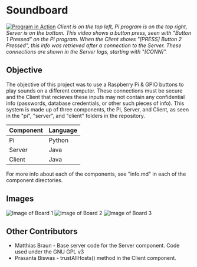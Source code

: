 # Soundboard
[![Program in Action](https://files.lumadevelopment.net/soundboard/button_press.gif)](https://files.lumadevelopment.net/soundboard/button_press.mp4)
*Client is on the top left, Pi program is on the top right, Server is on the bottom. This video shows a button press, seen with "Button 1 Pressed" on the Pi program. When the Client shows "[PRESS] Button 2 Pressed", this info was retrieved after a connection to the Server. These connections are shown in the Server logs, starting with "[CONN]".*

## Objective
The objective of this project was to use a Raspberry Pi & GPIO buttons to play sounds on a different computer. These connections must be secure and the Client that recieves these inputs may not contain any confidential info (passwords, database credentials, or other such pieces of info). This system is made up of three components, the Pi, Server, and Client, as seen in the "pi", "server", and "client" folders in the repository.

Component | Language
------------ | -------------
Pi | Python
Server | Java
Client | Java

For more info about each of the components, see "info.md" in each of the component directories.

## Images
![Image of Board 1](https://files.lumadevelopment.net/soundboard/board_1.jpg)
![Image of Board 2](https://files.lumadevelopment.net/soundboard/board_2.jpg)
![Image of Board 3](https://files.lumadevelopment.net/soundboard/board_3.jpg)

## Other Contributors
- Matthias Braun - Base server code for the Server component. Code used under the GNU GPL v3
- Prasanta Biswas - trustAllHosts() method in the Client component.
